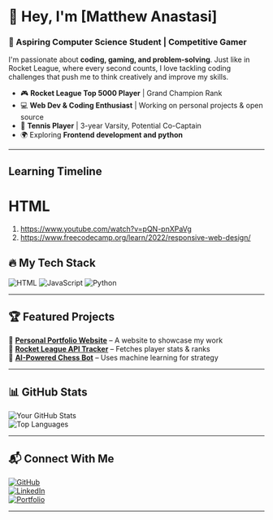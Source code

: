 # 👋 Hey, I'm [Matthew Anastasi]  

### 🚀 Aspiring Computer Science Student | Competitive Gamer  

I'm passionate about **coding, gaming, and problem-solving**. Just like in Rocket League, where every second counts, I love tackling coding challenges that push me to think creatively and improve my skills.  

- 🎮 **Rocket League Top 5000 Player** | Grand Champion Rank  
- 💻 **Web Dev & Coding Enthusiast** | Working on personal projects & open source  
- 🎾 **Tennis Player** | 3-year Varsity, Potential Co-Captain  
- 🌍 Exploring **Frontend development and python**  

---

## Learning Timeline

# HTML
1. https://www.youtube.com/watch?v=pQN-pnXPaVg
2. https://www.freecodecamp.org/learn/2022/responsive-web-design/

## 🔥 My Tech Stack  
![HTML](https://img.shields.io/badge/-HTML5-E34F26?style=flat-square&logo=html5&logoColor=white)
![JavaScript](https://img.shields.io/badge/-JavaScript-F7DF1E?style=flat-square&logo=javascript&logoColor=black)
![Python](https://img.shields.io/badge/-Python-3776AB?style=flat-square&logo=python&logoColor=white)

---

## 🏆 Featured Projects  
🔹 **[Personal Portfolio Website](https://yourportfolio.com/)** – A website to showcase my work  
🔹 **[Rocket League API Tracker](https://github.com/yourusername/rocketleague-tracker)** – Fetches player stats & ranks  
🔹 **[AI-Powered Chess Bot](https://github.com/yourusername/chess-bot)** – Uses machine learning for strategy  

---

## 📊 GitHub Stats  
![Your GitHub Stats](https://github-readme-stats.vercel.app/api?username=yourusername&show_icons=true&theme=tokyonight)  
![Top Languages](https://github-readme-stats.vercel.app/api/top-langs/?username=yourusername&layout=compact&theme=tokyonight)  

---

## 📬 Connect With Me  
[![GitHub](https://img.shields.io/badge/GitHub-%23121011.svg?style=flat-square&logo=github&logoColor=white)](https://github.com/InfinitySheep)  
[![LinkedIn](https://img.shields.io/badge/LinkedIn-%230077B5.svg?style=flat-square&logo=linkedin&logoColor=white)](https://www.linkedin.com/in/matthew-anastasi-84913b358)  
[![Portfolio](https://img.shields.io/badge/Portfolio-%23FF5722.svg?style=flat-square&logo=google-chrome&logoColor=white)](https://yourportfolio.com/)  

---
